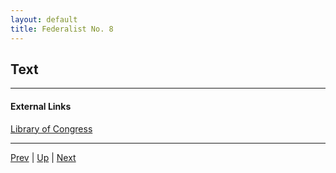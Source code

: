 ```yaml
---
layout: default
title: Federalist No. 8
---
```


## Text

---
#### External Links
[Library of Congress]()

---

[Prev](7.md) | [Up](README.md) | [Next](9.md)
